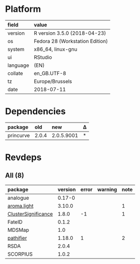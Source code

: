 # Platform

|field    |value                           |
|:--------|:-------------------------------|
|version  |R version 3.5.0 (2018-04-23)    |
|os       |Fedora 28 (Workstation Edition) |
|system   |x86_64, linux-gnu               |
|ui       |RStudio                         |
|language |(EN)                            |
|collate  |en_GB.UTF-8                     |
|tz       |Europe/Brussels                 |
|date     |2018-07-11                      |

# Dependencies

|package   |old   |new        |Δ  |
|:---------|:-----|:----------|:--|
|princurve |2.0.4 |2.0.5.9001 |*  |

# Revdeps

## All (8)

|package                                                |version |error |warning |note |
|:------------------------------------------------------|:-------|:-----|:-------|:----|
|analogue                                               |0.17-0  |      |        |     |
|[aroma.light](problems.md#aromalight)                  |3.10.0  |      |        |1    |
|[ClusterSignificance](problems.md#clustersignificance) |1.8.0   |-1    |        |1    |
|FateID                                                 |0.1.2   |      |        |     |
|MDSMap                                                 |1.0     |      |        |     |
|[pathifier](problems.md#pathifier)                     |1.18.0  |1     |        |2    |
|RSDA                                                   |2.0.4   |      |        |     |
|SCORPIUS                                               |1.0.2   |      |        |     |

